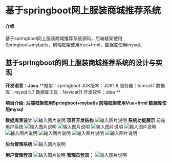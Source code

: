 # 基于springboot网上服装商城推荐系统

#### 介绍
基于springboot网上服装商城推荐系统源码，后端框架使用Springboot+mybatis，前端框架使用Vue+hrml，数据库使用mysql。

## 基于springboot的网上服装商城推荐系统的设计与实现
 **开发语言：Java** 
 **框架：springboot
JDK版本：JDK1.8
服务器：tomcat7
数据库：mysql 5.7
数据库工具：Navicat11
开发软件：idea
** 


**项目介绍:**
**后端框架使用Springboot+mybatis
前端框架使用Vue+hrml
数据库使用mysql**

**数据库表设计**
![输入图片说明](14%E6%95%B0%E6%8D%AE%E5%BA%93%E8%A1%A8.png)
**项目开发结构**
![输入图片说明](15%E9%A1%B9%E7%9B%AE%E7%BB%93%E6%9E%84.png)
**系统功能展示**
前端用户系统
![输入图片说明](01%E9%A6%96%E9%A1%B5.png)
![输入图片说明](02%E6%9C%8D%E8%A3%85.png)
![输入图片说明](03%E5%85%AC%E5%91%8A.png)
![输入图片说明](04%E7%99%BB%E5%BD%95.png)
![输入图片说明](06%E4%B8%AA%E4%BA%BA%E4%B8%AD%E5%BF%83.png)
![输入图片说明](07%E4%BD%99%E9%A2%9D%E5%85%85%E5%80%BC.png)
![输入图片说明](09%E6%94%B6%E8%B4%A7%E5%9C%B0%E5%9D%80.png)
![输入图片说明](10%E6%9C%8D%E8%A3%85%E8%AE%A2%E5%8D%95.png)

**后台管理系统**
![输入图片说明](11%E5%90%8E%E5%8F%B0%E7%AE%A1%E7%90%86.png)

**用户管理登录**
![输入图片说明](13%E7%94%A8%E6%88%B7%E7%AE%A1%E7%90%86%E7%99%BB%E5%BD%95.png)
**管理员登录：**
![输入图片说明](12admin%E7%99%BB%E5%BD%95.png)













